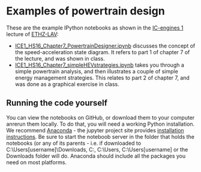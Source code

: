 #  Examples of powertrain design

These are the example IPython notebooks as shown in the [IC-engines 1](http://www.vvz.ethz.ch/Vorlesungsverzeichnis/lerneinheitPre.do?lerneinheitId=109330&semkez=2016W&lang=en) lecture of [ETHZ-LAV](http://www.lav.ethz.ch):

* [ICE1_HS16_Chapter7_PowertrainDesigner.ipynb](https://github.com/LAV-ESG/ICengines1/blob/master/ICE1_HS16_Chapter7_PowertrainDesigner.ipynb) discusses the concept of the speed-acceleration state diagram. It refers to part 1 of chapter 7 of the lecture, and was shown in class.
* [ICE1_HS16_Chapter7_simpleHEVstrategies.ipynb](https://github.com/LAV-ESG/ICengines1/blob/master/ICE1_HS16_Chapter7_simpleHEVstrategies.ipynb) takes you through a simple powertrain analysis, and then illustrates a couple of simple energy management strategies. This relates to part 2 of chapter 7, and was done as a graphical exercise in class.

## Running the code yourself
You can view the notebooks on GitHub, or download them to your computer anrerun them locally. To do that, you will need a working Python installation. We recommend [Anaconda](https://www.continuum.io/downloads) - the jupyter project site provides [installation instructions](http://jupyter.readthedocs.io/en/latest/install.html). Be sure to start the noteboob server in the folder that holds the notebooks (or any of its parents - i.e. if downloaded to C:\Users\[username]\Downloads, C:\, C:\Users, C:\Users\[username] or the Downloads folder will do. Anaconda should include all the packages you need on most platforms.
